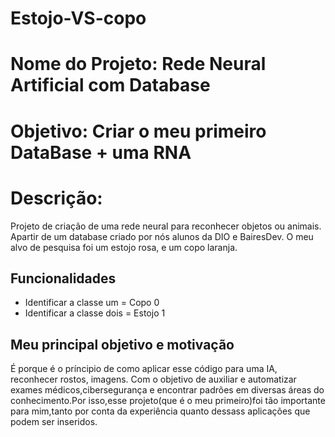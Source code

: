 # Estojo-VS-copo
# Nome do Projeto: Rede Neural Artificial com Database
# Objetivo: Criar o meu primeiro DataBase + uma RNA

# Descrição:
Projeto de criação de uma rede neural para reconhecer objetos ou animais.
Apartir de um database criado por nós alunos da DIO e BairesDev.
O meu alvo de pesquisa foi um estojo rosa, e um copo laranja.

## Funcionalidades

- Identificar a classe um = Copo 0
- Identificar a classe dois = Estojo 1

## Meu principal objetivo e motivação
É porque é o príncipio de como aplicar esse código para uma IA, reconhecer rostos, imagens.
Com o objetivo de auxiliar e automatizar exames médicos,cibersegurança e encontrar padrões
em diversas áreas do conhecimento.Por isso,esse projeto(que é o meu primeiro)foi tão importante
para mim,tanto por conta da experiência quanto dessass aplicações que podem ser inseridos.

